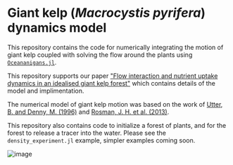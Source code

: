 # Giant kelp (_Macrocystis pyrifera_) dynamics model
This repository contains the code for numerically integrating the motion of giant kelp coupled with solving the flow around the plants using [`Oceananigans.jl`](https://github.com/CliMA/Oceananigans.jl/). 

This repository supports our paper ["Flow interaction and nutrient uptake dynamics in an idealised giant kelp forest"](comming.soon) which contains details of the model and implimentation.

The numerical model of giant kelp motion was based on the work of [Utter, B. and Denny, M. (1996)](https://doi.org/10.1242/jeb.199.12.2645) and [Rosman, J. H. et al. (2013)](https://doi.org/10.4319/lo.2013.58.3.0790). 

This repository also contains code to initialize a forest of plants, and for the forest to release a tracer into the water. Please see the `density_experiment.jl` example, simpler examples coming soon.

![image](https://github.com/jagoosw/GiantKelpDynamics/assets/26657828/b167b539-4983-484e-8c21-e2ea5747100a)
